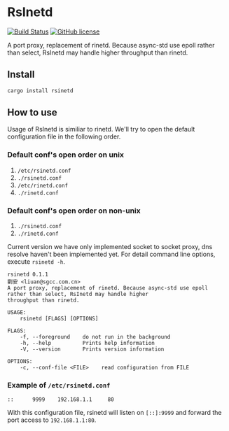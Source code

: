 # RsInetd

[![Build Status](https://travis-ci.org/SuperHacker-liuan/rsinetd.svg?branch=master)](https://travis-ci.org/SuperHacker-liuan/rsinetd)
[![GitHub license](https://img.shields.io/github/license/SuperHacker-liuan/rsinetd)](https://github.com/SuperHacker-liuan/rsinetd/blob/master/LICENSE)

A port proxy, replacement of rinetd. Because async-std use epoll rather than select, RsInetd may handle higher throughput than rinetd.

## Install

```bash
cargo install rsinetd
```

## How to use

Usage of RsInetd is similiar to rinetd. We'll try to open the default configuration
file in the following order.

### Default conf's open order on unix

1. `/etc/rsinetd.conf` 
2. `./rsinetd.conf`
3. `/etc/rinetd.conf`
4. `./rinetd.conf`

### Default conf's open order on non-unix

1. `./rsinetd.conf`
2. `./rinetd.conf`

Current version we have only implemented socket to socket
proxy, dns resolve haven't been implemented yet. For detail command line options,
execute `rsinetd -h`.

```
rsinetd 0.1.1
劉安 <liuan@sgcc.com.cn>
A port proxy, replacement of rinetd. Because async-std use epoll rather than select, RsInetd may handle higher
throughput than rinetd.

USAGE:
    rsinetd [FLAGS] [OPTIONS]

FLAGS:
    -f, --foreground    do not run in the background
    -h, --help          Prints help information
    -V, --version       Prints version information

OPTIONS:
    -c, --conf-file <FILE>    read configuration from FILE
```

### Example of `/etc/rsinetd.conf`

```
::      9999    192.168.1.1     80
```

With this configuration file, rsinetd will listen on `[::]:9999` and forward the
port access to `192.168.1.1:80`.

